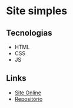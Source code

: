 

# Site simples

## Tecnologias
- HTML
- CSS
- JS

## Links
- [Site Online](https://site-simples-001.netlify.app)
- [Repositório](https://github.com/1606076-html-css-js/site-simples-001)